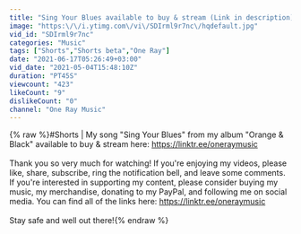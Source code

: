 ```yaml
---
title: "Sing Your Blues available to buy & stream (Link in description)!"
image: "https:\/\/i.ytimg.com\/vi\/SDIrml9r7nc\/hqdefault.jpg"
vid_id: "SDIrml9r7nc"
categories: "Music"
tags: ["Shorts","Shorts beta","One Ray"]
date: "2021-06-17T05:26:49+03:00"
vid_date: "2021-05-04T15:48:10Z"
duration: "PT45S"
viewcount: "423"
likeCount: "9"
dislikeCount: "0"
channel: "One Ray Music"
---
```

{% raw %}#Shorts | My song &quot;Sing Your Blues&quot; from my album &quot;Orange &amp; Black&quot; available to buy &amp; stream here: <a rel="nofollow" target="blank" href="https://linktr.ee/oneraymusic">https://linktr.ee/oneraymusic</a> <br /><br />Thank you so very much for watching! If you're enjoying my videos, please like, share, subscribe, ring the notification bell, and leave some comments. If you're interested in supporting my content, please consider buying my music, my merchandise, donating to my PayPal, and following me on social media. You can find all of the links here: <a rel="nofollow" target="blank" href="https://linktr.ee/oneraymusic">https://linktr.ee/oneraymusic</a> <br /><br />Stay safe and well out there!{% endraw %}
